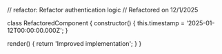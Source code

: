 // refactor: Refactor authentication logic
// Refactored on 12/1/2025

class RefactoredComponent {
  constructor() {
    this.timestamp = '2025-01-12T00:00:00.000Z';
  }

  render() {
    return 'Improved implementation';
  }
}